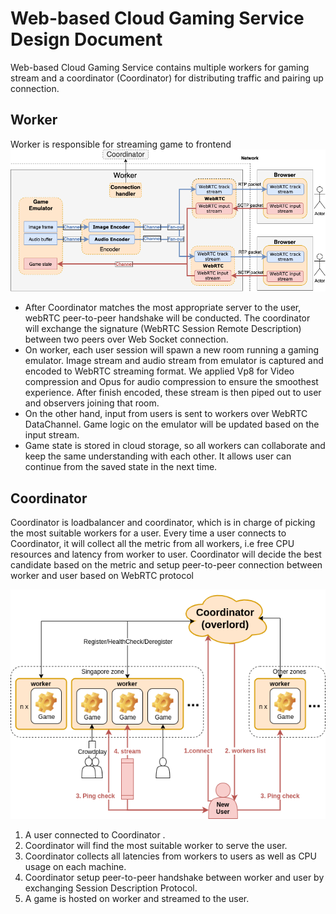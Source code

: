 # Web-based Cloud Gaming Service Design Document

Web-based Cloud Gaming Service contains multiple workers for gaming stream and a coordinator (Coordinator) for distributing traffic and pairing up connection.

## Worker 

Worker is responsible for streaming game to frontend 
![worker](../img/worker.png)

- After Coordinator matches the most appropriate server to the user, webRTC peer-to-peer handshake will be conducted. The coordinator will exchange the signature (WebRTC Session Remote Description) between two peers over Web Socket connection.  
- On worker, each user session will spawn a new room running a gaming emulator. Image stream and audio stream from emulator is captured and encoded to WebRTC streaming format. We applied Vp8 for Video compression and Opus for audio compression to ensure the smoothest experience. After finish encoded, these stream is then piped out to user and observers joining that room.  
- On the other hand, input from users is sent to workers over WebRTC DataChannel. Game logic on the emulator will be updated based on the input stream.  
- Game state is stored in cloud storage, so all workers can collaborate and keep the same understanding with each other. It allows user can continue from the saved state in the next time.  

## Coordinator

Coordinator is loadbalancer and coordinator, which is in charge of picking the most suitable workers for a user. Every time a user connects to Coordinator, it will collect all the metric from all workers, i.e free CPU resources and latency from worker to user. Coordinator will decide the best candidate based on the metric and setup peer-to-peer connection between worker and user based on WebRTC protocol

![Architecture](../img/coordinator.png)

1. A user connected to Coordinator . 
2. Coordinator will find the most suitable worker to serve the user. 
3. Coordinator collects all latencies from workers to users as well as CPU usage on each machine. 
4. Coordinator setup peer-to-peer handshake between worker and user by exchanging Session Description Protocol. 
5. A game is hosted on worker and streamed to the user. 
